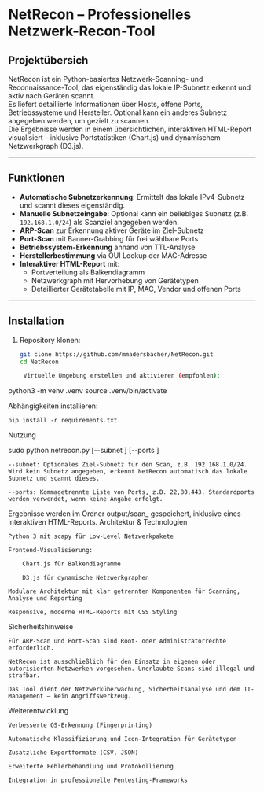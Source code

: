 # NetRecon – Professionelles Netzwerk-Recon-Tool

## Projektübersich

NetRecon ist ein Python-basiertes Netzwerk-Scanning- und Reconnaissance-Tool, das eigenständig das lokale IP-Subnetz erkennt und aktiv nach Geräten scannt.  
Es liefert detaillierte Informationen über Hosts, offene Ports, Betriebssysteme und Hersteller. Optional kann ein anderes Subnetz angegeben werden, um gezielt zu scannen.  
Die Ergebnisse werden in einem übersichtlichen, interaktiven HTML-Report visualisiert – inklusive Portstatistiken (Chart.js) und dynamischem Netzwerkgraph (D3.js).

---

## Funktionen

- **Automatische Subnetzerkennung**: Ermittelt das lokale IPv4-Subnetz und scannt dieses eigenständig.  
- **Manuelle Subnetzeingabe**: Optional kann ein beliebiges Subnetz (z.B. `192.168.1.0/24`) als Scanziel angegeben werden.  
- **ARP-Scan** zur Erkennung aktiver Geräte im Ziel-Subnetz  
- **Port-Scan** mit Banner-Grabbing für frei wählbare Ports  
- **Betriebssystem-Erkennung** anhand von TTL-Analyse  
- **Herstellerbestimmung** via OUI Lookup der MAC-Adresse  
- **Interaktiver HTML-Report** mit:  
  - Portverteilung als Balkendiagramm  
  - Netzwerkgraph mit Hervorhebung von Gerätetypen  
  - Detaillierter Gerätetabelle mit IP, MAC, Vendor und offenen Ports

---

## Installation

1. Repository klonen:  
   ```bash
   git clone https://github.com/mmadersbacher/NetRecon.git
   cd NetRecon

    Virtuelle Umgebung erstellen und aktivieren (empfohlen):

python3 -m venv .venv
source .venv/bin/activate

Abhängigkeiten installieren:

    pip install -r requirements.txt

Nutzung

sudo python netrecon.py [--subnet <SUBNET>] [--ports <PORTS>]

    --subnet: Optionales Ziel-Subnetz für den Scan, z.B. 192.168.1.0/24. Wird kein Subnetz angegeben, erkennt NetRecon automatisch das lokale Subnetz und scannt dieses.

    --ports: Kommagetrennte Liste von Ports, z.B. 22,80,443. Standardports werden verwendet, wenn keine Angabe erfolgt.

Ergebnisse werden im Ordner output/scan_<TIMESTAMP> gespeichert, inklusive eines interaktiven HTML-Reports.
Architektur & Technologien

    Python 3 mit scapy für Low-Level Netzwerkpakete

    Frontend-Visualisierung:

        Chart.js für Balkendiagramme

        D3.js für dynamische Netzwerkgraphen

    Modulare Architektur mit klar getrennten Komponenten für Scanning, Analyse und Reporting

    Responsive, moderne HTML-Reports mit CSS Styling

Sicherheitshinweise

    Für ARP-Scan und Port-Scan sind Root- oder Administratorrechte erforderlich.

    NetRecon ist ausschließlich für den Einsatz in eigenen oder autorisierten Netzwerken vorgesehen. Unerlaubte Scans sind illegal und strafbar.

    Das Tool dient der Netzwerküberwachung, Sicherheitsanalyse und dem IT-Management – kein Angriffswerkzeug.

Weiterentwicklung

    Verbesserte OS-Erkennung (Fingerprinting)

    Automatische Klassifizierung und Icon-Integration für Gerätetypen

    Zusätzliche Exportformate (CSV, JSON)

    Erweiterte Fehlerbehandlung und Protokollierung

    Integration in professionelle Pentesting-Frameworks

